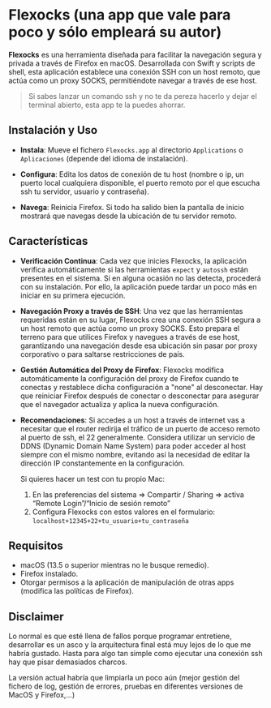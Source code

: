 # Flexocks (una app que vale para poco y sólo empleará su autor)

**Flexocks** es una herramienta diseñada para facilitar la navegación segura y privada a través de Firefox en macOS. Desarrollada con Swift y scripts de shell, esta aplicación establece una conexión SSH con un host remoto, que actúa como un proxy SOCKS, permitiéndote navegar a través de ese host.

> Si sabes lanzar un comando ssh y no te da pereza hacerlo y dejar el terminal abierto, esta app te la puedes ahorrar.

## Instalación y Uso

- **Instala**: Mueve el fichero `Flexocks.app` al directorio `Applications` o `Aplicaciones` (depende del idioma de instalación).
  
- **Configura**: Edita los datos de conexión de tu host (nombre o ip, un puerto local cualquiera disponible, el puerto remoto por el que escucha ssh tu servidor, usuario y contraseña).
  
- **Navega**: Reinicia Firefox. Si todo ha salido bien la pantalla de inicio mostrará que navegas desde la ubicación de tu servidor remoto.

## Características

- **Verificación Continua**: Cada vez que inicies Flexocks, la aplicación verifica automáticamente si las herramientas `expect` y `autossh` están presentes en el sistema. Si en alguna ocasión no las detecta, procederá con su instalación. Por ello, la aplicación puede tardar un poco más en iniciar en su primera ejecución.

- **Navegación Proxy a través de SSH**: Una vez que las herramientas requeridas están en su lugar, Flexocks crea una conexión SSH segura a un host remoto que actúa como un proxy SOCKS. Esto prepara el terreno para que utilices Firefox y navegues a través de ese host, garantizando una navegación desde esa ubicación sin pasar por proxy corporativo o para saltarse restricciones de país.

- **Gestión Automática del Proxy de Firefox**: Flexocks modifica automáticamente la configuración del proxy de Firefox cuando te conectas y restablece dicha configuración a "none" al desconectar. Hay que reiniciar Firefox después de conectar o desconectar para asegurar que el navegador actualiza y aplica la nueva configuración.

- **Recomendaciones**: Si accedes a un host a través de internet vas a necesitar que el router redirija el tráfico de un puerto de acceso remoto al puerto de ssh, el 22 generalmente. Considera utilizar un servicio de DDNS (Dynamic Domain Name System) para poder acceder al host siempre con el mismo nombre, evitando así la necesidad de editar la dirección IP constantemente en la configuración. 

  Si quieres hacer un test con tu propio Mac:
  1. En las preferencias del sistema => Compartir / Sharing => activa “Remote Login”/“Inicio de sesión remoto”
  2. Configura Flexocks con estos valores en el formulario: `localhost+12345+22+tu_usuario+tu_contraseña`

## Requisitos

- macOS (13.5 o superior mientras no le busque remedio).
- Firefox instalado.
- Otorgar permisos a la aplicación de manipulación de otras apps (modifica las políticas de Firefox).

## Disclaimer

Lo normal es que esté llena de fallos porque programar entretiene, desarrollar es un asco y la arquitectura final está muy lejos de lo que me habría gustado. Hasta para algo tan simple como ejecutar una conexión ssh hay que pisar demasiados charcos. 

La versión actual habría que limpiarla un poco aún (mejor gestión del fichero de log, gestión de errores, pruebas en diferentes versiones de MacOS y Firefox,…)
